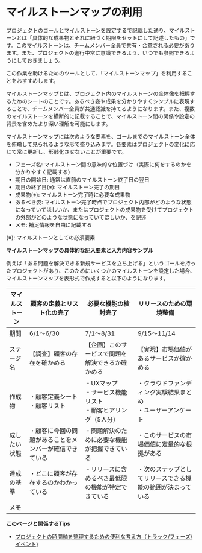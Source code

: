 # マイルストーンマップの利用

[プロジェクトのゴールとマイルストーンを設定する](../tutorial/1-1.md)で記載した通り、マイルストーンとは「具体的な成果物とそれに紐づく期限をセットにして記述したもの」です。このマイルストーンは、チームメンバー全員で共有・合意される必要があります。また、プロジェクトの進行中常に意識できるよう、いつでも参照できるようにしておきましょう。

この作業を助けるためのツールとして、「マイルストーンマップ」を利用することをおすすめします。

マイルストーンマップとは、プロジェクト内のマイルストーンの全体像を把握するためのシートのことです。あるべき姿や成果を分かりやすくシンプルに表現することで、チームメンバー全員が共通認識を持てるようになります。また、複数のマイルストーンを横断的に記載することで、マイルストーン間の関係や設定の背景を含めたより深い理解を可能にします。

マイルストーンマップには次のような要素を、ゴールまでのマイルストーン全体を俯瞰して見られるような形で盛り込みます。各要素はプロジェクトの変化に応じて常に更新し、形骸化させないことが重要です。

* フェーズ名: マイルストーン間の意味的な位置づけ（実際に何をするのかを分かりやすく記載する）
* 期日の開始日: 通常は直前のマイルストーン終了日の翌日
* 期日の終了日(※): マイルストーン完了の期日
* 成果物(※): マイルストーン完了時に必要な成果物
* あるべき姿: マイルストーン完了時点でプロジェクト内部がどのような状態になっていてほしいか、またはプロジェクトの成果物を受けてプロジェクトの外部がどのような状態になっていてほしいか、を記述
* メモ: 補足情報を自由に記載する

(※): マイルストーンとしての必須要素

**マイルストーンマップの具体的な記入要素と入力内容サンプル**

例えば「ある問題を解決できる新規サービスを立ち上げる」というゴールを持ったプロジェクトがあり、このためにいくつかのマイルストーンを設定した場合、マイルストーンマップを表形式で作成すると以下のようになります。

|マイルストーン|顧客の定義とリスト化の完了|必要な機能の検討完了|リリースのための環境整備|
|----|----|----|----|
|期間|6/1〜6/30|7/1〜8/31|9/15〜11/14|
|ステージ名|【調査】顧客の存在を確かめる|【企画】このサービスで問題を解決できるか確かめる|【実現】市場価値があるサービスか確かめる|
|作成物|・顧客定義シート<br>・顧客リスト|・UXマップ<br>・サービス機能リスト<br>・顧客ヒアリング（5人分）|・クラウドファンディング実験結果まとめ<br>・ユーザーアンケート|
|成したい状態|・顧客に今回の問題があることをメンバーが確信できている| ・問題解決のために必要な機能が把握できている|・このサービスの市場価値に定量的な根拠がある|
|達成の基準|・どこに顧客が存在するのかわかっている|・リリースに含めるべき最低限の機能が特定できている|・次のステップとしてリリースできる機能の範囲が決まっている|
|メモ||||

**このページと関係するTips**

* [プロジェクトの時間軸を整理するための便利な考え方（トラック/フェーズ/イベント)](1-2.md)
